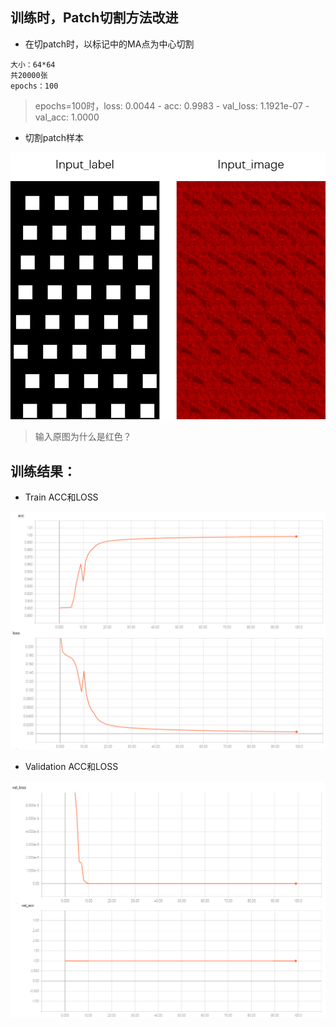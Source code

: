 
## 训练时，Patch切割方法改进

* 在切patch时，以标记中的MA点为中心切割
```
大小：64*64
共20000张
epochs：100
```

> epochs=100时，loss: 0.0044 - acc: 0.9983 - val_loss: 1.1921e-07 - val_acc: 1.0000

* 切割patch样本

![image](https://github.com/Junya5/DataScience/blob/master/ColonyDetection-Junya5/IMG/patch-sample.png)

> 输入原图为什么是红色？

## 训练结果：

* Train ACC和LOSS

![image](https://github.com/Junya5/DataScience/blob/master/ColonyDetection-Junya5/IMG/train_acc_loss-0418.png)

* Validation ACC和LOSS

![image](https://github.com/Junya5/DataScience/blob/master/ColonyDetection-Junya5/IMG/validation_acc_loss-0418.png)
